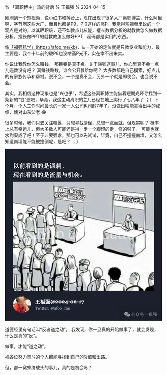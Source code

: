 % 「离职博主」热的背后
% 王福强
% 2024-04-15


刚刷到一个短视频，说小红书和抖音上，现在出现了很多大厂离职博主，什么阿里啊、字节啊这些大厂，而且也都是P9，P10这样的高P。我觉得短视频里说的一个观点是对的，以其晒职级，还不如教点儿技能，擅长数据分析的就教教怎么做数据分析，擅长做PPT的就教教怎么做好PPT，起码都是实用的东西。

像[「福强私学」(https://afoo.me/kb)](https://afoo.me/kb)，从一开始的定位就是只教专业和能力，最主要是，我个十年前的破P8也没啥高P光环，实在拿不出来卖。 

你说让我教你怎么赚钱， 那臣妾是真不会。关于赚钱这事儿，你心里真不会一点儿逼数没有吧？ 真赚钱路数，谁会公开教给你啊？ 大多数都是自己摸索，好点儿的有家族传承和帮衬。说不会，一个是真不会，另外一个就是即使会，也会说不会。

其实，我相信这种现象也是“兴也乎”，希望这些离职博主能借着短期光环寻找到一条新的“钱”途吧，毕竟，我这主动离职的主儿已经在地上爬行了七八年了 ；）下个月，个人工作时间最长的一家一人公司也司龄7年了，没做出啥能拿得出手的成绩，愧对山东父老 😂

很多时候，我们只去关注喧嚣，只想寻找捷径，总想一蹴而就，但现实呢？ 概率上总有幸运儿，但大多数人可能还是得一步一个脚印的走，修的够了， 可能也就水到渠成了吧！至于非要强求，那也可以先试试，毕竟，自己不撞撞南墙，又怎么知道南墙能不能被撞倒呢，是吧？ ；）

![](./images/traffics.webp)

道德经里有句话叫“反者道之动”， 我发现，你一旦真的开始做事了，就会发现，什么是真的“反”。  

做事，才能“道之动”。

祝各位努力奋斗的个人都能寻找到自己的价值和出路。

但，都一窝蜂挤破头的事儿，真的是机会吗？


